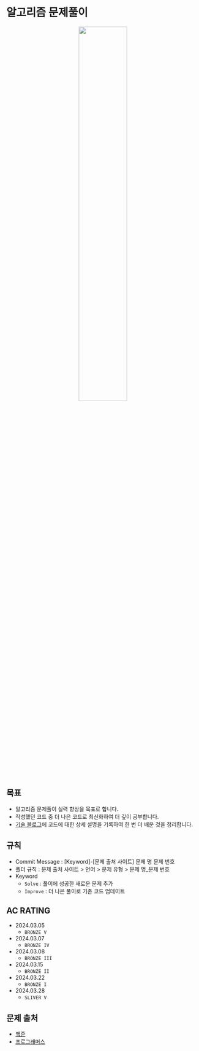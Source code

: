 알고리즘 문제풀이
============

<p align="center">
<img src="https://github.com/rudgns328/Algorithm/assets/128586833/04592bc8-6ac5-4836-95b6-f210409e03a9" width="50%" height=50%>
</p>

## 목표
* 알고리즘 문제풀이 실력 향상을 목표로 합니다.
* 작성했던 코드 중 더 나은 코드로 최신화하여 더 깊이 공부합니다.
* [기술 블로그](https://blogimadetosee.tistory.com/)에 코드에 대한 상세 설명을 기록하여 한 번 더 배운 것을 정리합니다.

## 규칙
* Commit Message : [Keyword]-[문제 출처 사이트] 문제 명 문제 번호
* 폴더 규칙 : 문제 출처 사이트 > 언어 > 문제 유형 > 문제 명_문제 번호
* Keyword
  * `Solve` : 풀이에 성공한 새로운 문제 추가
  * `Improve` : 더 나은 풀이로 기존 코드 업데이트
 
## AC RATING
* 2024.03.05
  * `BRONZE V`
* 2024.03.07
  * `BRONZE IV`
* 2024.03.08
  * `BRONZE III`
* 2024.03.15
  * `BRONZE II`
* 2024.03.22
  * `BRONZE I`
* 2024.03.28
  * `SLIVER V`

## 문제 출처
* [백준](https://www.acmicpc.net/)
* [프로그래머스](https://programmers.co.kr/)

